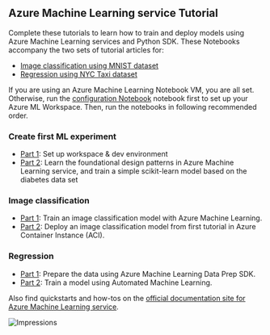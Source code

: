 ## Azure Machine Learning service Tutorial

Complete these tutorials to learn how to train and deploy models using Azure Machine Learning services and Python SDK. These Notebooks accompany the
two sets of tutorial articles for:

 * [Image classification using MNIST dataset](https://docs.microsoft.com/en-us/azure/machine-learning/service/tutorial-train-models-with-aml)
 * [Regression using NYC Taxi dataset](https://docs.microsoft.com/en-us/azure/machine-learning/service/tutorial-data-prep)

If you are using an Azure Machine Learning Notebook VM, you are all set. Otherwise, run the [configuration Notebook](../configuration.ipynb) notebook first to set up your Azure ML Workspace. Then, run the notebooks in following recommended order.

### Create first ML experiment

* [Part 1](https://docs.microsoft.com/azure/machine-learning/service/tutorial-quickstart-setup): Set up workspace & dev environment
* [Part 2](tutorial-quickstart-train-model.ipynb): Learn the foundational design patterns in Azure Machine Learning service, and train a simple scikit-learn model based on the diabetes data set

### Image classification

 * [Part 1](img-classification-part1-training.ipynb): Train an image classification model with Azure Machine Learning.
 * [Part 2](img-classification-part2-deploy.ipynb): Deploy an image classification model from first tutorial in Azure Container Instance (ACI).

 ### Regression
 * [Part 1](regression-part1-data-prep.ipynb): Prepare the data using Azure Machine Learning Data Prep SDK.
 * [Part 2](regression-part2-automated-ml.ipynb): Train a model using Automated Machine Learning.

 Also find quickstarts and how-tos on the [official documentation site for Azure Machine Learning service](https://docs.microsoft.com/en-us/azure/machine-learning/service/).

![Impressions](https://PixelServer20190423114238.azurewebsites.net/api/impressions/MachineLearningNotebooks/tutorials/README.png)